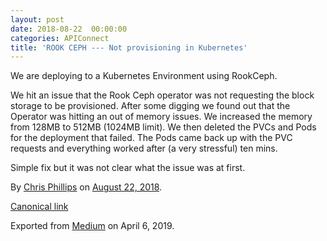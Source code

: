 ```yaml
---
layout: post
date: 2018-08-22  00:00:00
categories: APIConnect
title: 'ROOK CEPH --- Not provisioning in Kubernetes'
---
```

<!--more-->

We are deploying to a Kubernetes Environment using RookCeph.

We hit an issue that the Rook Ceph operator was not requesting the block
storage to be provisioned. After some digging we found out that the
Operator was hitting an out of memory issues. We increased the memory
from 128MB to 512MB (1024MB limit). We then deleted the PVCs and Pods
for the deployment that failed. The Pods came back up with the PVC
requests and everything worked after (a very stressful) ten mins.

Simple fix but it was not clear what the issue was at first.





By [Chris Phillips](https://medium.com/@cminion) on
[August 22, 2018](https://medium.com/p/2b714124906).

[Canonical
link](https://medium.com/@cminion/rook-ceph-not-provisioning-in-kubernetes-2b714124906)

Exported from [Medium](https://medium.com) on April 6, 2019.
